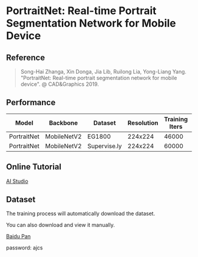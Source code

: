 # PortraitNet: Real-time Portrait Segmentation Network for Mobile Device

## Reference

> Song-Hai Zhanga, Xin Donga, Jia Lib, Ruilong Lia, Yong-Liang Yang. "PortraitNet: Real-time portrait segmentation network for mobile device". @ CAD&Graphics 2019.


## Performance

| Model | Backbone | Dataset | Resolution | Training Iters | mIoU | Link |
|-|-|-|-|-|-|-|
|PortraitNet|MobileNetV2|EG1800|224x224|46000|96.92%|[model](https://bj.bcebos.com/paddleseg/dygraph/portraitnet_mobilenetv2_eg1800_224x224_46k/model.pdparams)|
|PortraitNet|MobileNetV2|Supervise.ly|224x224|60000|93.94%|[model](https://bj.bcebos.com/paddleseg/dygraph/portraitnet_mobilenetv2_supervisely_224x224_60k/model.pdparams)|

## Online Tutorial
[AI Studio](https://aistudio.baidu.com/aistudio/projectdetail/1754799)

## Dataset
The training process will automatically download the dataset.

You can also download and view it manually.

[Baidu Pan](https://pan.baidu.com/s/15uBpR7zFF2zpUccoq5pQYg)

password: ajcs
